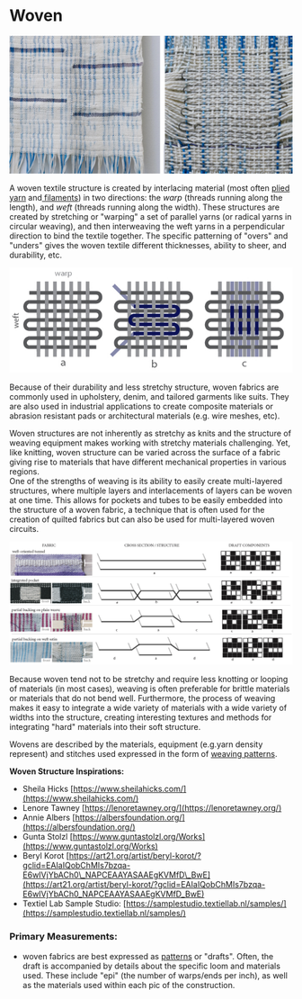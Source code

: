 # Woven

![](../../.gitbook/assets/tei_front_back_detail_2.jpg)

A woven textile structure is created by interlacing material \(most often [plied yarn]() and[ filaments]()\) in two directions: the _warp_ \(threads running along the length\), and _weft_ \(threads running along the width\). These structures are created by stretching or "warping" a set of parallel yarns \(or radical yarns in circular weaving\), and then interweaving the weft yarns in a perpendicular direction to bind the textile together. The specific patterning of "overs" and "unders" gives the woven textile different thicknesses, ability to sheer, and durability, etc.

![figures repressenting different structural possibilities](../../.gitbook/assets/weave_details.jpg)

Because of their durability and less stretchy structure, woven fabrics are commonly used in upholstery, denim, and tailored garments like suits. They are also used in industrial applications to create composite materials or abrasion resistant pads or architectural materials \(e.g. wire meshes, etc\).

Woven structures are not inherently as stretchy as knits and the structure of weaving equipment makes working with stretchy materials challenging. Yet, like knitting, woven structure can be varied across the surface of a fabric giving rise to materials that have different mechanical properties in various regions.  
One of the strengths of weaving is its ability to easily create multi-layered structures, where multiple layers and interlacements of layers can be woven at one time. This allows for pockets and tubes to be easily embedded into the structure of a woven fabric, a technique that is often used for the creation of quilted fabrics but can also be used for multi-layered woven circuits.

![](../../.gitbook/assets/double_weave_tests_3-01.jpg)

Because woven tend not to be stretchy and require less knotting or looping of materials \(in most cases\), weaving is often preferable for brittle materials or materials that do not bend well. Furthermore, the process of weaving makes it easy to integrate a wide variety of materials with a wide variety of widths into the structure, creating interesting textures and methods for integrating "hard" materials into their soft structure.

Wovens are described by the materials, equipment \(e.g.yarn density represent\) and stitches used expressed in the form of [weaving patterns](../../documenting.md#wovens).

**Woven Structure Inspirations:**

* Sheila Hicks [https://www.sheilahicks.com/](https://www.sheilahicks.com/)
* Lenore Tawney [https://lenoretawney.org/](https://lenoretawney.org/)
* Annie Albers [https://albersfoundation.org/](https://albersfoundation.org/)
* Gunta Stolzl [https://www.guntastolzl.org/Works](https://www.guntastolzl.org/Works)
* Beryl Korot [https://art21.org/artist/beryl-korot/?gclid=EAIaIQobChMIs7bzqa-E6wIVjYbACh0\_NAPCEAAYASAAEgKVMfD\_BwE](https://art21.org/artist/beryl-korot/?gclid=EAIaIQobChMIs7bzqa-E6wIVjYbACh0_NAPCEAAYASAAEgKVMfD_BwE)
* Textiel Lab Sample Studio: [https://samplestudio.textiellab.nl/samples/](https://samplestudio.textiellab.nl/samples/)

### Primary Measurements:

* woven fabrics are best expressed as [patterns](../../documenting.md#wovens) or "drafts". Often, the draft is accompanied by details about the specific loom and materials used. These include "epi"  \(the number of warps/ends per inch\), as well as the materials used within each pic of the construction. 

